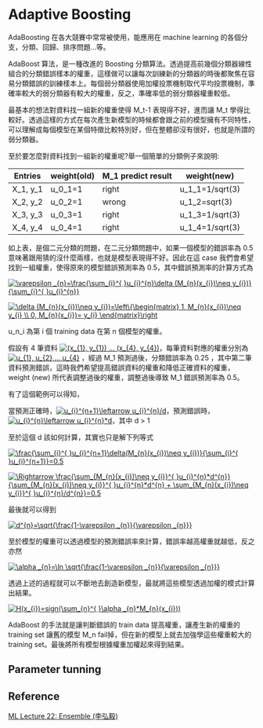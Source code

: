 # Adaptive Boosting

AdaBoosting 在各大競賽中常常被使用，能應用在 machine learning 的各個分支，分類、回歸、排序問題...等。

AdaBoost 算法，是一種改進的 Boosting 分類算法。透過提高前幾個分類器線性組合的分類錯誤樣本的權重，這樣做可以讓每次訓練新的分類器的時後都聚焦在容易分類錯誤的訓練樣本上。每個弱分類器使用加權投票機制取代平均投票機制，準確率較大的弱分類器有較大的權重，反之，準確率低的弱分類器權重較低。

最基本的想法對資料找一組新的權重使得 M_t-1 表現得不好，進而讓 M_t 學得比較好。透過這樣的方式在每次產生新模型的時候都會跟之前的模型擁有不同特性，可以理解成每個模型在某個特徵比較特別好，但在整體卻沒有很好，也就是所謂的弱分類器。

至於要怎麼對資料找到一組新的權重呢?舉一個簡單的分類例子來說明:

| Entries | weight(old) | M_1 predict result | weight(new) |
| --- | --- | --- | --- |
| X_1, y_1 | u_0_1=1 | right | u_1_1=1/sqrt(3) |
| X_2, y_2 | u_0_2=1 | wrong | u_1_2=sqrt(3) |
| X_3, y_3 | u_0_3=1 | right | u_1_3=1/sqrt(3) |
| X_4, y_4 | u_0_4=1 | right | u_1_4=1/sqrt(3) |

如上表，是個二元分類的問題，在二元分類問題中，如果一個模型的錯誤率為 0.5 意味著跟用猜的沒什麼兩樣，也就是模型表現得不好。因此在這 case 我們會希望找到一組權重，使得原來的模型錯誤預測率為 0.5，其中錯誤預測率的計算方式為

<a href="https://www.codecogs.com/eqnedit.php?latex=\varepsilon&space;_{n}=\frac{\sum_{i}^{&space;}u_{i}^{n}\delta&space;(M_{n}(x_{i})\neq&space;y_{i})}{\sum_{i}^{&space;}u_{i}^{n}}" target="_blank"><img src="https://latex.codecogs.com/gif.latex?\varepsilon&space;_{n}=\frac{\sum_{i}^{&space;}u_{i}^{n}\delta&space;(M_{n}(x_{i})\neq&space;y_{i})}{\sum_{i}^{&space;}u_{i}^{n}}" title="\varepsilon _{n}=\frac{\sum_{i}^{ }u_{i}^{n}\delta (M_{n}(x_{i})\neq y_{i})}{\sum_{i}^{ }u_{i}^{n}}" /></a>

<a href="https://www.codecogs.com/eqnedit.php?latex=\delta&space;(M_{n}(x_{i})\neq&space;y_{i})=\left\{\begin{matrix}&space;1,&space;M_{n}(x_{i})\neq&space;y_{i}&space;\\&space;0,&space;M_{n}(x_{i})=&space;y_{i}&space;\end{matrix}\right" target="_blank"><img src="https://latex.codecogs.com/gif.latex?\delta&space;(M_{n}(x_{i})\neq&space;y_{i})=\left\{\begin{matrix}&space;1,&space;M_{n}(x_{i})\neq&space;y_{i}&space;\\&space;0,&space;M_{n}(x_{i})=&space;y_{i}&space;\end{matrix}\right" title="\delta (M_{n}(x_{i})\neq y_{i})=\left\{\begin{matrix} 1, M_{n}(x_{i})\neq y_{i} \\ 0, M_{n}(x_{i})= y_{i} \end{matrix}\right" /></a>

u_n_i 為第 i 個 training data 在第 n 個模型的權重。

假設有 4 筆資料 <a href="https://www.codecogs.com/eqnedit.php?latex=(x_{1},&space;y_{1})&space;...&space;(x_{4},&space;y_{4})" target="_blank"><img src="https://latex.codecogs.com/gif.latex?(x_{1},&space;y_{1})&space;...&space;(x_{4},&space;y_{4})" title="(x_{1}, y_{1}) ... (x_{4}, y_{4})" /></a>，每筆資料對應的權重分別為 <a href="https://www.codecogs.com/eqnedit.php?latex=u_{1},&space;u_{2},...,u_{4}" target="_blank"><img src="https://latex.codecogs.com/gif.latex?u_{1},&space;u_{2},...,u_{4}" title="u_{1}, u_{2},...,u_{4}" /></a> ，經過 M_1 預測過後，分類錯誤率為 0.25 ，其中第二筆資料預測錯誤，這時我們希望提高錯誤資料的權重和降低正確資料的權重，weight (new) 所代表調整過後的權重，調整過後導致 M_1 錯誤預測率為 0.5。

有了這個範例可以得知，

當預測正確時，<a href="https://www.codecogs.com/eqnedit.php?latex=u_{i}^{n-1}\leftarrow&space;u_{i}^{n}/d" target="_blank"><img src="https://latex.codecogs.com/gif.latex?u_{i}^{n+1}\leftarrow&space;u_{i}^{n}/d" title="u_{i}^{n+1}\leftarrow u_{i}^{n}/d" /></a>，預測錯誤時，<a href="https://www.codecogs.com/eqnedit.php?latex=u_{i}^{n+1}\leftarrow&space;u_{i}^{n}*d" target="_blank"><img src="https://latex.codecogs.com/gif.latex?u_{i}^{n+1}\leftarrow&space;u_{i}^{n}*d" title="u_{i}^{n}\leftarrow u_{i}^{n}*d" /></a>，其中 d > 1

至於這個 d 該如何計算，其實也只是解下列等式

<a href="https://www.codecogs.com/eqnedit.php?latex=\frac{\sum_{i}^{&space;}u_{i}^{n&plus;1}\delta(M_{n}(x_{i})\neq&space;y_{i})}{\sum_{i}^{&space;}u_{i}^{n&plus;1}}=0.5" target="_blank"><img src="https://latex.codecogs.com/gif.latex?\frac{\sum_{i}^{&space;}u_{i}^{n&plus;1}\delta(M_{n}(x_{i})\neq&space;y_{i})}{\sum_{i}^{&space;}u_{i}^{n&plus;1}}=0.5" title="\frac{\sum_{i}^{ }u_{i}^{n+1}\delta(M_{n}(x_{i})\neq y_{i})}{\sum_{i}^{ }u_{i}^{n+1}}=0.5" /></a>

<a href="https://www.codecogs.com/eqnedit.php?latex=\Rightarrow&space;\frac{\sum_{M_{n}(x_{i})\neq&space;y_{i}}^{&space;}u_{i}^{n}*d^{n}}{\sum_{M_{n}(x_{i})\neq&space;y_{i}}^{&space;}u_{i}^{n}*d^{n}&space;&plus;&space;\sum_{M_{n}(x_{i})\neq&space;y_{i}}^{&space;}u_{i}^{n}/d^{n}}=0.5" target="_blank"><img src="https://latex.codecogs.com/gif.latex?\Rightarrow&space;\frac{\sum_{M_{n}(x_{i})\neq&space;y_{i}}^{&space;}u_{i}^{n}*d^{n}}{\sum_{M_{n}(x_{i})\neq&space;y_{i}}^{&space;}u_{i}^{n}*d^{n}&space;&plus;&space;\sum_{M_{n}(x_{i})\neq&space;y_{i}}^{&space;}u_{i}^{n}/d^{n}}=0.5" title="\Rightarrow \frac{\sum_{M_{n}(x_{i})\neq y_{i}}^{ }u_{i}^{n}*d^{n}}{\sum_{M_{n}(x_{i})\neq y_{i}}^{ }u_{i}^{n}*d^{n} + \sum_{M_{n}(x_{i})\neq y_{i}}^{ }u_{i}^{n}/d^{n}}=0.5" /></a>

最後就可以得到

<a href="https://www.codecogs.com/eqnedit.php?latex=d^{n}=\sqrt{\frac{1-\varepsilon&space;_{n}}{\varepsilon&space;_{n}}}" target="_blank"><img src="https://latex.codecogs.com/gif.latex?d^{n}=\sqrt{\frac{1-\varepsilon&space;_{n}}{\varepsilon&space;_{n}}}" title="d^{n}=\sqrt{\frac{1-\varepsilon _{n}}{\varepsilon _{n}}}" /></a>

至於模型的權重可以透過模型的預測錯誤率來計算，錯誤率越高權重就越低，反之亦然

<a href="https://www.codecogs.com/eqnedit.php?latex=\alpha&space;_{n}=\ln&space;\sqrt{\frac{1-\varepsilon&space;_{n}}{\varepsilon&space;_{n}}}" target="_blank"><img src="https://latex.codecogs.com/gif.latex?\alpha&space;_{n}=\ln&space;\sqrt{\frac{1-\varepsilon&space;_{n}}{\varepsilon&space;_{n}}}" title="\alpha _{n}=\ln \sqrt{\frac{1-\varepsilon _{n}}{\varepsilon _{n}}}" /></a>

透過上述的過程就可以不斷地去創造新模型，最就將這些模型透過加權的模式計算出結果。

<a href="https://www.codecogs.com/eqnedit.php?latex=H(x_{i})=sign(\sum_{n}^{&space;}\alpha&space;_{n}*M_{n}(x_{i}))" target="_blank"><img src="https://latex.codecogs.com/gif.latex?H(x_{i})=sign(\sum_{n}^{&space;}\alpha&space;_{n}*M_{n}(x_{i}))" title="H(x_{i})=sign(\sum_{n}^{ }\alpha _{n}*M_{n}(x_{i}))" /></a>

AdaBoost 的手法就是讓判斷錯誤的 train data 提高權重，讓產生新的權重的 training set 讓舊的模型 M_n fail掉，但在新的模型上就去加強學這些權重較大的 training set。最後將所有模型根據權重加權起來得到結果。

## Parameter tunning


## Reference

[ML Lecture 22: Ensemble (李弘毅)](https://www.youtube.com/watch?v=tH9FH1DH5n0)